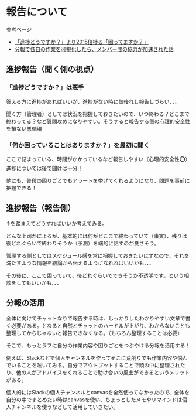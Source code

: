 # 報告について
参考ページ
- [「進捗どうですか？」より2015倍捗る「困ってますか？」](https://qiita.com/tatesuke/items/fd5483be1b72727d3d34)
- [分報で各自の作業を可視化したら、メンバー間の協力が加速された話](https://qiita.com/kojimadev/items/ea8825dec1b0d0d2874c)

## 進捗報告（聞く側の視点）

### 「進捗どうですか？」は悪手
答える方に進捗があればいいが、進捗がない時に気後れし報告しづらい、、、  

聞く方（管理者）としては状況を把握しておきたいので、いつ終わる？どこまで終わってる？など質問攻めになりやすい。そうすると報告する側の心理的安全性を損ない悪循環

### 「何か困っていることはありますか？」を最初に聞く
ここで詰まっている、時間がかかっているなど報告しやすい（心理的安全性⭕️）  
進捗については後で聞けば十分！

他にも、普段の困りごとでもアラートを挙げてくれるようになり、問題を事前に把握できる！


## 進捗報告（報告側）
↑を踏まえてどうすればいいか考えてみる。

どんな上司かによるが、基本的には何がどこまで終わっていて（事実）、残りは後どれぐらいで終わりそうか（予測）を端的に話すのが良さそう。

管理する側としてはスケジュール感を常に把握しておきたいはずなので、それを満たすような情報を結論から伝えるようになれればいいかも、、、

その後に、ここで困っていて、後どれぐらいでできそうか不透明です。という相談をしてもいいかも、、、

## 分報の活用

全体に向けてチャットなりで報告する時は、しっかりしたわかりやすい文章で書く必要がある。となると自然とチャットのハードルが上がり、わからないことも整理してからじゃないと報告できなくなる。（もちろん整理することは必要）

そこで、もっとラフに自分の作業内容や困りごとをつぶやける分報を活用する！

例えば、Slackなどで個人チャンネルを作ってそこに荒削りでも作業内容や悩んでいることを呟いてみる。自分でアウトプットすることで頭の中に整理されたり、他の人がアドバイスをくれることで助け合いの風土ができるというメリットがある。

個人的にはSlackの個人チャンネルとcanvasを全然使ってなかったので、全体を自分の中でまとめたい時はcanvasを使い、ちょっとしたメモやリマインドは個人チャンネルを使うなどして活用していきたい。

